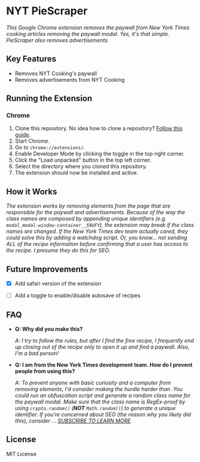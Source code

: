 # NYT PieScraper

_This Google Chrome extension removes the paywall from New York Times cooking articles removing the paywall modal. Yes, it's that simple. PieScraper also removes advertisements._

## Key Features

- Removes NYT Cooking's paywall
- Removes advertisements from NYT Cooking

## Running the Extension

### Chrome
1. Clone this repository. No idea how to clone a repository? [Follow this guide](https://docs.github.com/en/get-started/quickstart/set-up-git).
2. Start Chrome.
3. Go to `chrome://extensions/`.
4. Enable Developer Mode by clicking the toggle in the top right corner.
5. Click the "Load unpacked" button in the top left corner.
6. Select the directory where you cloned this repository.
7. The extension should now be installed and active.


## How it Works
_The extension works by removing elements from the page that are responsible for the paywall and advertisements. Because of the way the class names are composed by appending unique identifiers (e.g. `modal_modal-window-container__59UFY`), the extension may break if the class names are changed. If the New York Times dev team actually cared, they could solve this by adding a watchdog script. Or, you know... not sending ALL of the recipe information before confirming that a user has access to the recipe. I presume they do this for SEO._

## Future Improvements
- [X] Add safari version of the extension
- [ ] Add a toggle to enable/disable autosave of recipes


## FAQ
- **Q: Why did you make this?**

  *A: I try to follow the rules, but after I find the free recipe, I frequently end up closing out of the recipe only to open it up and find a paywall. Also, I'm a bad person!*


- **Q: I am from the New York Times development team. How do I prevent people from using this?**

  *A: To prevent anyone with basic curiosity and a computer from removing elements, I'd consider making the hurdle harder than .You could run an obfuscation script and generate a random class name for the paywall modal. Make sure that the class name is RegEx-proof by using `crypto.random()` (***NOT*** `Math.random()`) to generate a unique identifier. If you're concerned about SEO (the reason why you likely did this), consider ... [SUBSCRIBE TO LEARN MORE]('')* 

## License
MIT License





